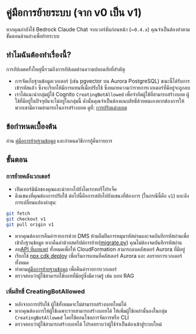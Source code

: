 # คู่มือการย้ายระบบ (จาก v0 เป็น v1)

หากคุณกำลังใช้ Bedrock Claude Chat จากเวอร์ชันก่อนหน้า (~`0.4.x`) คุณจำเป็นต้องทำตามขั้นตอนด้านล่างเพื่อย้ายระบบ

## ทำไมฉันต้องทำเรื่องนี้?

การอัปเดตครั้งใหญ่นี้รวมถึงการอัปเดตด้านความปลอดภัยที่สำคัญ

- การจัดเก็บฐานข้อมูลเวกเตอร์ (เช่น pgvector บน Aurora PostgreSQL) ขณะนี้ได้รับการเข้ารหัสแล้ว ซึ่งจะเรียกให้มีการแทนที่เมื่อปรับใช้ ซึ่งหมายความว่ารายการเวกเตอร์ที่มีอยู่จะถูกลบ
- เราได้แนะนำกลุ่มผู้ใช้ Cognito `CreatingBotAllowed` เพื่อจำกัดผู้ใช้ที่สามารถสร้างบอต ผู้ใช้ที่มีอยู่ในปัจจุบันจะไม่อยู่ในกลุ่มนี้ ดังนั้นคุณจำเป็นต้องแนบสิทธิ์ด้วยตนเองหากต้องการให้พวกเขามีความสามารถในการสร้างบอต ดูที่: [การปรับแต่งบอต](../../README.md#bot-personalization)

## ข้อกำหนดเบื้องต้น

อ่าน [คู่มือการย้ายฐานข้อมูล](./DATABASE_MIGRATION_th-TH.md) และกำหนดวิธีการกู้คืนรายการ

## ขั้นตอน

### การย้ายคลังเวกเตอร์

- เปิดเทอร์มินัลของคุณและนำทางไปยังไดเรกทอรีโปรเจ็ค
- ดึงแขนงที่คุณต้องการปรับใช้ ต่อไปนี้คือการสลับไปยังแขนงที่ต้องการ (ในกรณีนี้คือ `v1`) และดึงการเปลี่ยนแปลงล่าสุด:

```sh
git fetch
git checkout v1
git pull origin v1
```

- หากคุณต้องการคืนค่ารายการด้วย DMS ห้ามลืมปิดการหมุนรหัสผ่านและจดบันทึกรหัสผ่านเพื่อเข้าถึงฐานข้อมูล หากคืนค่าด้วยสคริปต์การย้าย([migrate.py](./migrate.py)) คุณไม่ต้องจดบันทึกรหัสผ่าน
- ลบ[API ที่เผยแพร่](../PUBLISH_API_th-TH.md) ทั้งหมดเพื่อให้ CloudFormation สามารถลบคลัสเตอร์ Aurora ที่มีอยู่
- เรียกใช้ [npx cdk deploy](../README.md#deploy-using-cdk) เพื่อเริ่มการแทนที่คลัสเตอร์ Aurora และ ลบรายการเวกเตอร์ทั้งหมด
- ทำตาม[คู่มือการย้ายฐานข้อมูล](./DATABASE_MIGRATION_th-TH.md) เพื่อคืนค่ารายการเวกเตอร์
- ตรวจสอบว่าผู้ใช้สามารถใช้บอทที่มีอยู่ซึ่งมีความรู้ เช่น บอท RAG

### เพิ่มสิทธิ์ CreatingBotAllowed

- หลังจากการปรับใช้ ผู้ใช้ทั้งหมดจะไม่สามารถสร้างบอทใหม่ได้
- หากคุณต้องการให้ผู้ใช้เฉพาะรายสามารถสร้างบอทได้ ให้เพิ่มผู้ใช้เหล่านั้นลงในกลุ่ม `CreatingBotAllowed` โดยใช้คอนโซลการจัดการหรือ CLI
- ตรวจสอบว่าผู้ใช้สามารถสร้างบอทได้ โปรดทราบว่าผู้ใช้จำเป็นต้องเข้าสู่ระบบใหม่